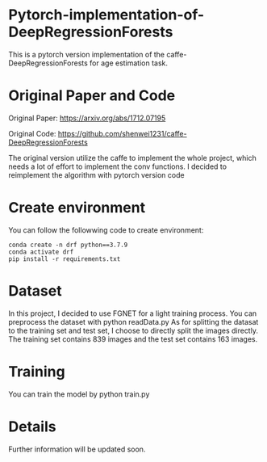 # Pytorch-implementation-of-DeepRegressionForests
This is a pytorch version implementation of the caffe-DeepRegressionForests for age estimation task.

# Original Paper and Code
Original Paper: https://arxiv.org/abs/1712.07195

Original Code: https://github.com/shenwei1231/caffe-DeepRegressionForests

The original version utilize the caffe to implement the whole project, which needs a lot of effort to implement the conv functions. I decided to reimplement the algorithm with pytorch version code

# Create environment
You can follow the followwing code to create environment:

    conda create -n drf python==3.7.9
    conda activate drf
    pip install -r requirements.txt

# Dataset 
In this project, I decided to use FGNET for a light training process. You can preprocess the dataset with 
  python readData.py
As for splitting the datasat to the training set and test set, I choose to directly split the images directly. The training set contains 839 images and the test set contains 163 images.

# Training
You can train the model by 
    python train.py

# Details
Further information will be updated soon.
